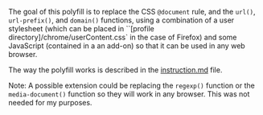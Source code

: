 The goal of this polyfill is to replace the CSS `@document` rule, and the `url()`, `url-prefix()`, and `domain()` functions, using a combination of a user stylesheet (which can be placed in ``[profile directory]/chrome/userContent.css` in the case of Firefox) and some JavaScript (contained in a an add-on) so that it can be used in any web browser.

The way the polyfill works is described in the [instruction.md](Instruction) file.

Note: A possible extension could be replacing the `regexp()` function or the `media-document()` function so they will work in any browser. This was not needed for my purposes.
